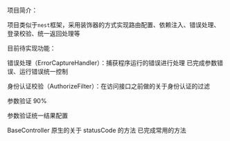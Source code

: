 <!--
 * @Author: 孙永刚 1660998482@qq.com
 * @Date: 2022-10-22 07:19:13
 * @LastEditors: 孙永刚 1660998482@qq.com
 * @LastEditTime: 2022-10-29 20:26:38
 * @FilePath: \ainuo5213-decorators\README.md
 * @Description: 
 * 
 * Copyright (c) 2022 by 孙永刚 1660998482@qq.com, All Rights Reserved. 
-->
项目简介：

项目类似于`nest`框架，采用装饰器的方式实现路由配置、依赖注入、错误处理、登录校验、统一返回处理等

目前待实现功能：

错误处理（ErrorCaptureHandler）：捕获程序运行的错误进行处理 已完成参数错误、运行错误统一控制

身份认证校验（AuthorizeFilter）：在访问接口之前做的关于身份认证的过滤

参数验证 90%

参数验证统一结果配置

BaseController 原生的关于 statusCode 的方法 已完成常用的方法
